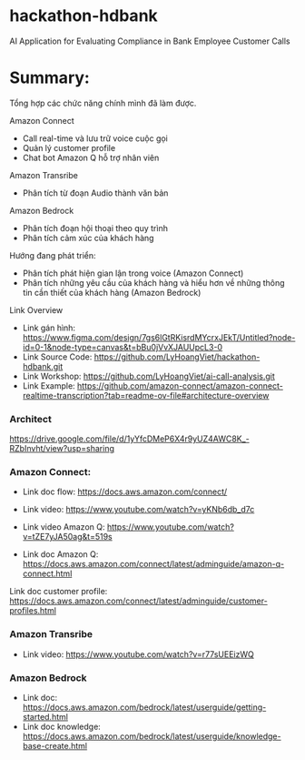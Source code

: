 # hackathon-hdbank
AI Application for Evaluating Compliance in Bank Employee Customer Calls

# Summary:

Tổng hợp các chức năng chính mình đã làm được.

Amazon Connect
- Call real-time và lưu trữ voice cuộc gọi
- Quản lý customer profile
- Chat bot Amazon Q hỗ trợ nhân viên

Amazon Transribe
- Phân tích từ đoạn Audio thành văn bản

Amazon Bedrock
- Phân tích đoạn hội thoại theo quy trình
- Phân tích cảm xúc của khách hàng

Hướng đang phát triển:
- Phân tích phát hiện gian lận trong voice (Amazon Connect)
- Phân tích những yêu cầu của khách hàng và hiểu hơn về những thông tin cần thiết của khách hàng (Amazon Bedrock)

Link Overview

- Link gán hình: https://www.figma.com/design/7gs6lGtRKisrdMYcrxJEkT/Untitled?node-id=0-1&node-type=canvas&t=bBu0jVvXJAUUpcL3-0
- Link Source Code: https://github.com/LyHoangViet/hackathon-hdbank.git
- Link Workshop: https://github.com/LyHoangViet/ai-call-analysis.git
- Link Example: https://github.com/amazon-connect/amazon-connect-realtime-transcription?tab=readme-ov-file#architecture-overview

### Architect

https://drive.google.com/file/d/1yYfcDMeP6X4r9yUZ4AWC8K_-RZbInvht/view?usp=sharing

### Amazon Connect:

- Link doc flow: https://docs.aws.amazon.com/connect/
- Link video: https://www.youtube.com/watch?v=yKNb6db_d7c

- Link video Amazon Q: https://www.youtube.com/watch?v=tZE7yJA50ag&t=519s
- Link doc Amazon Q: https://docs.aws.amazon.com/connect/latest/adminguide/amazon-q-connect.html

Link doc customer profile: https://docs.aws.amazon.com/connect/latest/adminguide/customer-profiles.html

### Amazon Transribe

- Link video: https://www.youtube.com/watch?v=r77sUEEizWQ

### Amazon Bedrock

- Link doc: https://docs.aws.amazon.com/bedrock/latest/userguide/getting-started.html
- Link doc knowledge: https://docs.aws.amazon.com/bedrock/latest/userguide/knowledge-base-create.html
